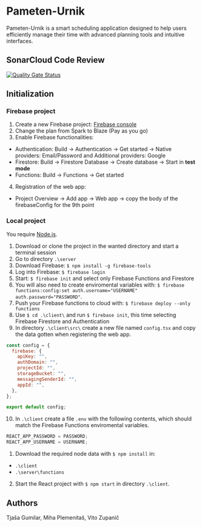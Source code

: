 # Pameten-Urnik

Pameten-Urnik is a smart scheduling application designed to help users efficiently manage their time with advanced planning tools and intuitive interfaces.

## SonarCloud Code Review

[![Quality Gate Status](https://sonarcloud.io/api/project_badges/measure?project=miha-plemenitas_ClockWise&metric=alert_status)](https://sonarcloud.io/summary/new_code?id=miha-plemenitas_ClockWise)

## Initialization

### Firebase project

1. Create a new Firebase project: [Firebase console](https://console.firebase.google.com/u/0/)
2. Change the plan from Spark to Blaze (Pay as you go)
3. Enable Firebase functionalities:

- Authentication: Build -> Authentication -> Get started -> Native providers: Email/Password and Additional providers: Google
- Firestore: Build -> Firestore Database -> Create database -> Start in **test mode**
- Functions: Build -> Functions -> Get started

4. Registration of the web app:

- Project Overview -> Add app -> Web app -> copy the body of the firebaseConfig for the 9th point

### Local project

You require [Node.js](https://nodejs.org/en/download).

1. Download or clone the project in the wanted directory and start a terminal session
2. Go to directory `.\server`
3. Download Firebase: `$ npm install -g firebase-tools`
4. Log into Firebase: `$ firebase login`
5. Start: `$ firebase init` and select only Firebase Functions and Firestore
6. You will also need to create enviromental variables with: `$ firebase functions:config:set auth.username="USERNAME" auth.password="PASSWORD"`.
7. Push your Firebase functions to cloud with: `$ firebase deploy --only functions`
8. Use `$ cd .\client\` and run `$ firebase init`, this time selecting Firebase Firestore and Authentication
9. In directory `.\client\src\` create a new file named `config.tsx` and copy the data gotten when registering the web app.

```javascript
const config = {
  firebase: {
    apiKey: "",
    authDomain: "",
    projectId: "",
    storageBucket: "",
    messagingSenderId: "",
    appId: "",
  },
};

export default config;
```

10. In `.\client` create a file `.env` with the following contents, which should match the Firebase Functions enviromental variables.

```javascript
REACT_APP_PASSWORD = PASSWORD;
REACT_APP_USERNAME = USERNAME;
```

1. Download the required node data with `$ npm install` in:

- `.\client`
- `.\server\functions`

2. Start the React project with `$ npm start` in directory `.\client`.

## Authors

Tjaša Gumilar, Miha Plemenitaš, Vito Zupanič
